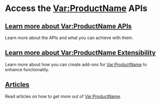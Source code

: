 # Access the <Var:ProductName> APIs

## [Learn more about <Var:ProductName> APIs](apiconcepts/overview.md) 
Learn more about the APIs and what you can achieve with them.

## [Learn more about <Var:ProductName> Extensibility](apiconcepts/extensibility.md)
Learn more about how you can create add-ons for <Var:ProductName> to enhance functionality.

## [Articles](articles/intro.md)
Read articles on how to get more out of <Var:ProductName>.
